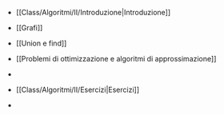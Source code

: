 - [[Class/Algoritmi/II/Introduzione|Introduzione]]
- [[Grafi]]
- [[Union e find]]
- [[Problemi di ottimizzazione e algoritmi di approssimazione]]
- 

- [[Class/Algoritmi/II/Esercizi|Esercizi]]
- 
